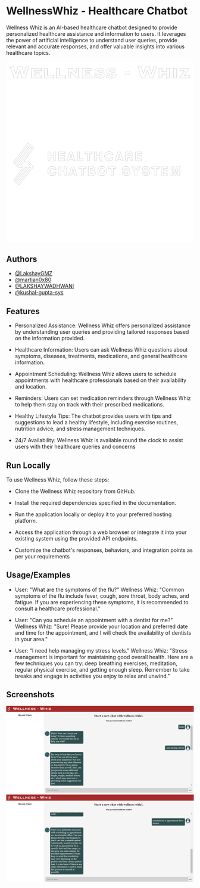 
# WellnessWhiz - Healthcare Chatbot 

Wellness Whiz is an AI-based healthcare chatbot designed to provide personalized healthcare assistance and information to users. It leverages the power of artificial intelligence to understand user queries, provide relevant and accurate responses, and offer valuable insights into various healthcare topics.

![Logo](https://github.com/Google-Developer-Student-Club-ADGITM/TheHacktasticFour/blob/master/frontend/public/head.png)
![Logo](https://github.com/Google-Developer-Student-Club-ADGITM/TheHacktasticFour/blob/master/frontend/public/logoWithHead.png)

## Authors

- [@LakshayGMZ](https://github.com/LakshayGMZ)
- [@martian0x80](https://github.com/martian0x80)
- [@LAKSHAYWADHWANI](https://www.github.com/LAKSHAYWADHWANI)
- [@kushal-gupta-sys](https://github.com/kushal-gupta-sys)



## Features

- Personalized Assistance: Wellness Whiz offers personalized assistance by understanding user queries and providing tailored responses based on the information provided.

- Healthcare Information: Users can ask Wellness Whiz questions about symptoms, diseases, treatments, medications, and general healthcare information.
- Appointment Scheduling: Wellness Whiz allows users to schedule appointments with healthcare professionals based on their availability and location.
- Reminders: Users can set medication reminders through Wellness Whiz to help them stay on track with their prescribed medications.
- Healthy Lifestyle Tips: The chatbot provides users with tips and suggestions to lead a healthy lifestyle, including exercise routines, nutrition advice, and stress management techniques.
- 24/7 Availability: Wellness Whiz is available round the clock to assist users with their healthcare queries and concerns

## Run Locally

To use Wellness Whiz, follow these steps:

- Clone the Wellness Whiz repository from GitHub.

- Install the required dependencies specified in the documentation.
- Run the application locally or deploy it to your preferred hosting platform.
- Access the application through a web browser or integrate it into your existing system using the provided API endpoints.
- Customize the chatbot's responses, behaviors, and integration points as per your requirements

## Usage/Examples

- User: "What are the symptoms of the flu?"
Wellness Whiz: "Common symptoms of the flu include fever, cough, sore throat, body aches, and fatigue. If you are experiencing these symptoms, it is recommended to consult a healthcare professional."

- User: "Can you schedule an appointment with a dentist for me?"
Wellness Whiz: "Sure! Please provide your location and preferred date and time for the appointment, and I will check the availability of dentists in your area."

- User: "I need help managing my stress levels."
Wellness Whiz: "Stress management is important for maintaining good overall health. Here are a few techniques you can try: deep breathing exercises, meditation, regular physical exercise, and getting enough sleep. Remember to take breaks and engage in activities you enjoy to relax and unwind."

## Screenshots

![App Screenshot](https://github.com/Google-Developer-Student-Club-ADGITM/TheHacktasticFour/blob/master/frontend/public/ss_1.png)
![App Screenshot](https://github.com/Google-Developer-Student-Club-ADGITM/TheHacktasticFour/blob/master/frontend/public/ss_2.png)

